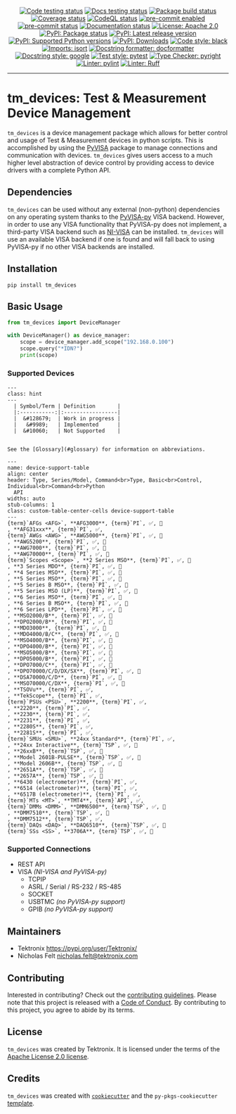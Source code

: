 <p style="text-align: center;">
<a href="https://github.com/tektronix/tm_devices/actions/workflows/test-code.yml"><img alt="Code testing status" src="https://github.com/tektronix/tm_devices/actions/workflows/test-code.yml/badge.svg"></a>
<a href="https://github.com/tektronix/tm_devices/actions/workflows/test-docs.yml"><img alt="Docs testing status" src="https://github.com/tektronix/tm_devices/actions/workflows/test-docs.yml/badge.svg"></a>
<a href="https://github.com/tektronix/tm_devices/actions/workflows/package-build.yml"><img alt="Package build status" src="https://github.com/tektronix/tm_devices/actions/workflows/package-build.yml/badge.svg"></a>
<a href="https://codecov.io/gh/tm_devices"><img alt="Coverage status" src="https://codecov.io/gh/tm_devices/branch/main/graph/badge.svg"></a>
<a href="https://github.com/tektronix/tm_devices/actions/workflows/codeql-analysis.yml"><img alt="CodeQL status" src="https://github.com/tektronix/tm_devices/actions/workflows/codeql-analysis.yml/badge.svg"></a>
<a href="https://github.com/pre-commit/pre-commit"><img alt="pre-commit enabled" src="https://img.shields.io/badge/pre--commit-enabled-brightgreen?logo=pre-commit"></a>
<a href="https://results.pre-commit.ci/latest/github/tektronix/tm_devices/main"><img alt="pre-commit status" src="https://results.pre-commit.ci/badge/github/tektronix/tm_devices/main.svg"></a>
<a href="https://tm_devices.readthedocs.io/en/stable/?badge=stable"><img alt="Documentation status" src="https://readthedocs.org/projects/tm_devices/badge/?version=stable"></a>
<a href="https://github.com/tektronix/tm_devices/blob/main/LICENSE.md"><img alt="License: Apache 2.0" src="https://img.shields.io/hexpm/l/tm_devices"></a>
<a href="https://pypi.org/project/tm_devices/"><img alt="PyPI: Package status" src="https://img.shields.io/pypi/status/tm_devices?logo=pypi"></a>
<a href="https://pypi.org/project/tm_devices/"><img alt="PyPI: Latest release version" src="https://img.shields.io/pypi/v/tm_devices?logo=pypi"></a>
<a href="https://pypi.org/project/tm_devices/"><img alt="PyPI: Supported Python versions" src="https://img.shields.io/pypi/pyversions/tm_devices?logo=python"></a>
<a href="https://pepy.tech/project/tm_devices"><img alt="PyPI: Downloads" src="https://pepy.tech/badge/tm_devices"></a>
<a href="https://github.com/psf/black"><img alt="Code style: black" src="https://img.shields.io/badge/code%20style-black-black"></a>
<a href="https://pycqa.github.io/isort/"><img alt="Imports: isort" src="https://img.shields.io/badge/imports-isort-black"></a>
<a href="https://github.com/PyCQA/docformatter"><img alt="Docstring formatter: docformatter" src="https://img.shields.io/badge/docstring%20formatter-docformatter-tan"></a>
<a href="https://google.github.io/styleguide/pyguide.html"><img alt="Docstring style: google" src="https://img.shields.io/badge/docstring%20style-google-tan"></a>
<a href="https://github.com/pytest-dev/pytest"><img alt="Test style: pytest" src="https://img.shields.io/badge/test%20style-pytest-blue"></a>
<a href="https://github.com/RobertCraigie/pyright-python"><img alt="Type Checker: pyright" src="https://img.shields.io/badge/type%20checker-pyright-yellowgreen"></a>
<a href="https://github.com/pylint-dev/pylint"><img alt="Linter: pylint" src="https://img.shields.io/badge/linter-pylint-purple"></a>
<a href="https://github.com/charliermarsh/ruff"><img alt="Linter: Ruff" src="https://img.shields.io/badge/linter-ruff-purple"></a>
</p>

______________________________________________________________________

# tm_devices: Test & Measurement Device Management

`tm_devices` is a device management package which allows for better control and
usage of Test & Measurement devices in python scripts. This is accomplished by
using the [PyVISA](https://pyvisa.readthedocs.io/en/latest/) package to manage
connections and communication with devices. `tm_devices` gives users access to a
much higher level abstraction of device control by providing access to device
drivers with a complete Python API.

## Dependencies

`tm_devices` can be used without any external (non-python) dependencies on any operating system
thanks to the [PyVISA-py](https://pyvisa.readthedocs.io/projects/pyvisa-py/en/latest/)
VISA backend. However, in order to use any VISA functionality that PyVISA-py
does not implement, a third-party VISA backend such as
[NI-VISA](https://www.ni.com/en-us/support/downloads/drivers/download.ni-visa.html)
can be installed. `tm_devices` will use an available VISA backend if one is
found and will fall back to using PyVISA-py if no other VISA backends are
installed.

## Installation

```console
pip install tm_devices
```

## Basic Usage

```python
from tm_devices import DeviceManager

with DeviceManager() as device_manager:
    scope = device_manager.add_scope("192.168.0.100")
    scope.query("*IDN?")
    print(scope)
```

### Supported Devices

```{admonition} Legend
---
class: hint
---
  | Symbol/Term | Definition       |
  |:-----------:|:-----------------|
  |  &#128679;  | Work in progress |
  |   &#9989;   | Implemented      |
  |  &#10060;   | Not Supported    |


See the [Glossary](#glossary) for information on abbreviations.
```

```{csv-table} Device Support Levels
---
name: device-support-table
align: center
header: Type, Series/Model, Command<br>Type, Basic<br>Control, Individual<br>Command<br>Python
  API
widths: auto
stub-columns: 1
class: custom-table-center-cells device-support-table
---
{term}`AFGs <AFG>`, **AFG3000**, {term}`PI`, ✅, 🚧
, **AFG31xxx**, {term}`PI`, ✅,
{term}`AWGs <AWG>`, **AWG5000**, {term}`PI`, ✅, 🚧
, **AWG5200**, {term}`PI`, ✅, 🚧
, **AWG7000**, {term}`PI`, ✅, 🚧
, **AWG70000**, {term}`PI`, ✅, 🚧
{term}`Scopes <Scope>`, **2 Series MSO**, {term}`PI`, ✅, 🚧
, **3 Series MDO**, {term}`PI`, ✅, 🚧
, **4 Series MSO**, {term}`PI`, ✅, 🚧
, **5 Series MSO**, {term}`PI`, ✅, 🚧
, **5 Series B MSO**, {term}`PI`, ✅, 🚧
, **5 Series MSO (LP)**, {term}`PI`, ✅, 🚧
, **6 Series MSO**, {term}`PI`, ✅, 🚧
, **6 Series B MSO**, {term}`PI`, ✅, 🚧
, **6 Series LPD**, {term}`PI`, ✅, 🚧
, **MSO2000/B**, {term}`PI`, ✅, 🚧
, **DPO2000/B**, {term}`PI`, ✅, 🚧
, **MDO3000**, {term}`PI`, ✅, 🚧
, **MDO4000/B/C**, {term}`PI`, ✅, 🚧
, **MSO4000/B**, {term}`PI`, ✅, 🚧
, **DPO4000/B**, {term}`PI`, ✅, 🚧
, **MSO5000/B**, {term}`PI`, ✅, 🚧
, **DPO5000/B**, {term}`PI`, ✅, 🚧
, **DPO7000/C**, {term}`PI`, ✅, 🚧
, **DPO70000/C/D/DX/SX**, {term}`PI`, ✅, 🚧
, **DSA70000/C/D**, {term}`PI`, ✅, 🚧
, **MSO70000/C/DX**, {term}`PI`, ✅, 🚧
, **TSOVu**, {term}`PI`, ✅,
, **TekScope**, {term}`PI`, ✅,
{term}`PSUs <PSU>`, **2200**, {term}`PI`, ✅,
, **2220**, {term}`PI`, ✅,
, **2230**, {term}`PI`, ✅,
, **2231**, {term}`PI`, ✅,
, **2280S**, {term}`PI`, ✅,
, **2281S**, {term}`PI`, ✅,
{term}`SMUs <SMU>`, **24xx Standard**, {term}`PI`, ✅,
, **24xx Interactive**, {term}`TSP`, ✅, 🚧
, **26xxB**, {term}`TSP`, ✅, 🚧
, **Model 2601B-PULSE**, {term}`TSP`, ✅, 🚧
, **Model 2606B**, {term}`TSP`, ✅, 🚧
, **2651A**, {term}`TSP`, ✅, 🚧
, **2657A**, {term}`TSP`, ✅, 🚧
, **6430 (electrometer)**, {term}`PI`, ✅,
, **6514 (electrometer)**, {term}`PI`, ✅,
, **6517B (electrometer)**, {term}`PI`, ✅,
{term}`MTs <MT>`, **TMT4**, {term}`API`, ✅,
{term}`DMMs <DMM>`, **DMM6500**, {term}`TSP`, ✅, 🚧
, **DMM7510**, {term}`TSP`, ✅, 🚧
, **DMM7512**, {term}`TSP`, ✅,
{term}`DAQs <DAQ>`, **DAQ6510**, {term}`TSP`, ✅, 🚧
{term}`SSs <SS>`, **3706A**, {term}`TSP`, ✅, 🚧
```

### Supported Connections

- REST API
- VISA _(NI-VISA and PyVISA-py)_
  - TCPIP
  - ASRL / Serial / RS-232 / RS-485
  - SOCKET
  - USBTMC _(no PyVISA-py support)_
  - GPIB _(no PyVISA-py support)_

## Maintainers

- Tektronix <https://pypi.org/user/Tektronix/>
- Nicholas Felt [nicholas.felt@tektronix.com](mailto:nicholas.felt@tektronix.com)

## Contributing

Interested in contributing? Check out the
[contributing guidelines](CONTRIBUTING.md). Please note that this project is
released with a [Code of Conduct](CODE_OF_CONDUCT.md). By contributing to this
project, you agree to abide by its terms.

## License

`tm_devices` was created by Tektronix. It is licensed under the terms of the
[Apache License 2.0 license](LICENSE.md).

## Credits

`tm_devices` was created with
[`cookiecutter`](https://cookiecutter.readthedocs.io/en/latest/README.html) and the
`py-pkgs-cookiecutter`
[template](https://py-pkgs-cookiecutter.readthedocs.io/en/latest/).
